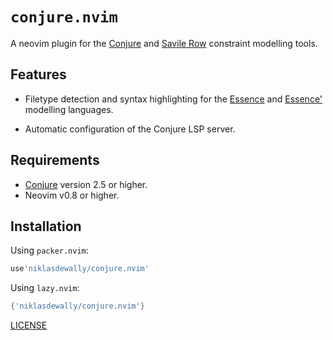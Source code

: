 # `conjure.nvim`

A neovim plugin for the [Conjure](https://github.com/conjure-cp/conjure) and [Savile Row](https://www-users.york.ac.uk/peter.nightingale/savilerow/) constraint modelling tools.

## Features 

* Filetype detection and syntax highlighting for the [Essence](https://conjure.readthedocs.io/en/latest/essence.html) and [Essence'](https://www-users.york.ac.uk/peter.nightingale/savilerow/) modelling languages.

* Automatic configuration of the Conjure LSP server.

## Requirements

* [Conjure](https://github.com/conjure-cp/conjure) version 2.5 or higher.
* Neovim v0.8 or higher. 

## Installation

Using `packer.nvim`:

   ```lua
   use'niklasdewally/conjure.nvim'
   ```
   
Using `lazy.nvim`:

   ```lua
   {'niklasdewally/conjure.nvim'}
   ```

[LICENSE](LICENSE)
